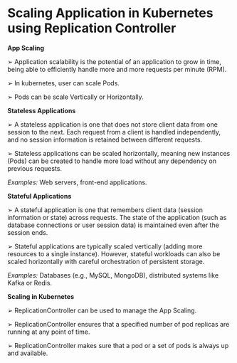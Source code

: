 # Scaling Application in Kubernetes using Replication Controller

**App Scaling**

➢ Application scalability is the potential of an application to grow in time, being able to efficiently handle more and more requests per minute (RPM).

➢ In kubernetes, user can scale Pods.

➢ Pods can be scale Vertically or Horizontally.

**Stateless Applications**

➢ A stateless application is one that does not store client data from one session to the next. Each request from a client is handled independently, and no session information is retained between different requests.

➢ Stateless applications can be scaled horizontally, meaning new instances (Pods) can be created to handle more load without any dependency on previous requests.

_Examples:_ Web servers, front-end applications.

**Stateful Applications**

➢ A stateful application is one that remembers client data (session information or state) across requests. The state of the application (such as database connections or user session data) is maintained even after the session ends.

➢ Stateful applications are typically scaled vertically (adding more resources to a single instance). However, stateful workloads can also be scaled horizontally with careful orchestration of persistent storage.

_Examples:_ Databases (e.g., MySQL, MongoDB), distributed systems like Kafka or Redis.

**Scaling in Kubernetes**

➢ ReplicationController can be used to manage the App Scaling.

➢ ReplicationController ensures that a specified number of pod replicas are running at any point of time.

➢ ReplicationController makes sure that a pod or a set of pods is always up and available.

